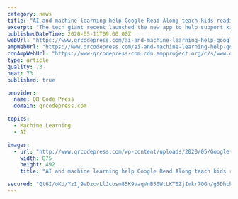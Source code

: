 ```yaml
---
category: news
title: "AI and machine learning help Google Read Along teach kids reading skills"
excerpt: "The tech giant recent launched the new app to help support kids as they improve their reading. The Google Read Along application was recently added to app stor"
publishedDateTime: 2020-05-11T09:00:00Z
webUrl: "https://www.qrcodepress.com/ai-and-machine-learning-help-google-read-along-teach-kids-reading-skills/8537872/"
ampWebUrl: "https://www.qrcodepress.com/ai-and-machine-learning-help-google-read-along-teach-kids-reading-skills/8537872/amp/"
cdnAmpWebUrl: "https://www-qrcodepress-com.cdn.ampproject.org/c/s/www.qrcodepress.com/ai-and-machine-learning-help-google-read-along-teach-kids-reading-skills/8537872/amp/"
type: article
quality: 73
heat: 73
published: true

provider:
  name: QR Code Press
  domain: qrcodepress.com

topics:
  - Machine Learning
  - AI

images:
  - url: "http://www.qrcodepress.com/wp-content/uploads/2020/05/Google-Read-Along-AI-machine-learning-book.jpg"
    width: 875
    height: 492
    title: "AI and machine learning help Google Read Along teach kids reading skills"

secured: "Qt6I/oKU/Yz1j9vDzcvLlJcosm85K9vaqVnB50WtLKT0ZjImkr7OGh/g5DhcbB42m8/PJpvg/VGpdbRVrmgp0I3jeCQq3+iNII71/d+P2jqvL8nfiALNBqv4TN44oM3mZyBSzAgR+O75+x3l5MCcjrER5L10IIMTd265XWv89OpdgYFB2TC2ikxMKw16EDvaqOTZrez8eqKVoDjdUzM0gioj40e4G5O95Y07rv6htH8yHdNZy6slS+PLTirvdAlAfQF1+qH2a/hwUozAnqbVORQma7NoXcNsfpvc6SW3O36beBEoEcEURHpCf9etVa4QbFjIZsIVEThGgi4w60/2wBJ1yVymgBpBCsKRrxWNQ+aGWq3yF30EOqYmdM9v8v7nWf08KyywANMRuht5RoGbYewoykzzAs7pVAj04OprLalAIpf0nORcOU/NmoxvixmHQ4c98c2UaQCxH1Z4oy9Bl4WNFg1LsYhZ3tiOVpt4WuQ=;ffVkZZ2ijxrZt17rH/pXKg=="
---
```


